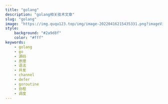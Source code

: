 ```yaml
---
title: "golang"
description: "golang相关技术文章"
slug: "golang"
image: "https://img.ququ123.top/img/image-20220416215435331.png?imageView2/2/w/900/h/480"
style:
    background: "#2a9d8f"
    color: "#fff"
keywords: 
    - golang
    - go
    - 源码
    - 原理
    - 语法
    - 并发
    - channel
    - defer
    - goroutine
    - 协程
    - 调度
---
```


